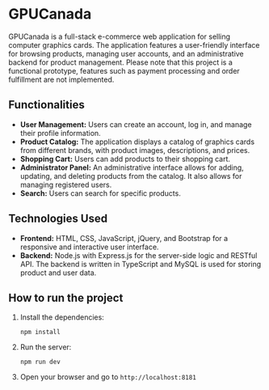 # GPUCanada

GPUCanada is a full-stack e-commerce web application for selling computer graphics cards. The application features a user-friendly interface for browsing products, managing user accounts, and an administrative backend for product management. Please note that this project is a functional prototype, features such as payment processing and order fulfillment are not implemented.

## Functionalities

- **User Management:** Users can create an account, log in, and manage their profile information.
- **Product Catalog:** The application displays a catalog of graphics cards from different brands, with product images, descriptions, and prices.
- **Shopping Cart:** Users can add products to their shopping cart.
- **Administrator Panel:** An administrative interface allows for adding, updating, and deleting products from the catalog. It also allows for managing registered users.
- **Search:** Users can search for specific products.

## Technologies Used

- **Frontend:** HTML, CSS, JavaScript, jQuery, and Bootstrap for a responsive and interactive user interface.
- **Backend:** Node.js with Express.js for the server-side logic and RESTful API. The backend is written in TypeScript and MySQL is used for storing product and user data.

## How to run the project

1.  Install the dependencies:
    ```
    npm install
    ```
2.  Run the server:
    ```
    npm run dev
    ```
3.  Open your browser and go to `http://localhost:8181`
